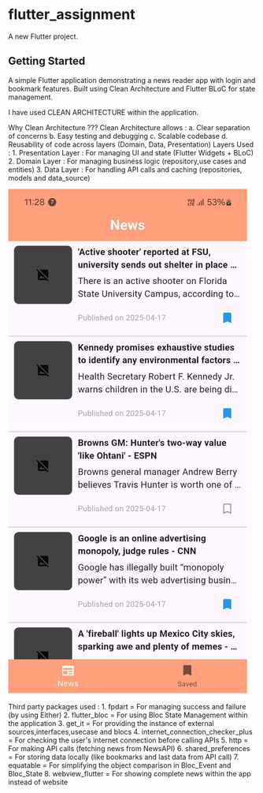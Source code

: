 # flutter_assignment

A new Flutter project.

## Getting Started

A simple Flutter application demonstrating a news reader app with login and bookmark features.
Built using Clean Architecture and Flutter BLoC for state management.



I have used CLEAN ARCHITECTURE within the application.

Why Clean Architecture ???
Clean Architecture allows :
    a. Clear separation of concerns
    b. Easy testing and debugging
    c. Scalable codebase
    d. Reusability of code across layers (Domain, Data, Presentation)
Layers Used :
    1. Presentation Layer :
         For managing UI and state (Flutter Widgets + BLoC)
    2. Domain Layer :
         For managing business logic (repository,use cases and entities)
    3. Data Layer :
         For handling API calls and caching (repositories, models and data_source)

![image alt](https://github.com/JhaAman31/Flutter_assignment/blob/d7e995d8cb54fc05e8ebafd767e61b38cd8bb9ef/WhatsApp%20Image%202025-04-18%20at%2023.35.35_f9829d37.jpg)

Third party packages used :
    1. fpdart             = For managing success and failure (by using Either)
    2. flutter_bloc       = For using Bloc State Management within the application
    3. get_it             = For providing the instance of external sources,interfaces,usecase and blocs
    4. internet_connection_checker_plus = For checking the user's internet connection before calling APIs
    5. http               = For making API calls (fetching news from NewsAPI)
    6. shared_preferences = For storing data locally (like bookmarks and last data from API call)
    7. equatable          = For simplifying the object comparison in Bloc_Event and Bloc_State
    8. webview_flutter    = For showing complete news within the app instead of website
